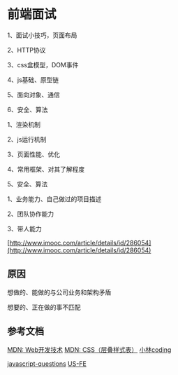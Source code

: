 # 前端面试

1、面试小技巧，页面布局

2、HTTP协议

3、css盒模型，DOM事件

4、js基础、原型链

5、面向对象、通信

6、安全、算法

1、渲染机制

2、js运行机制

3、页面性能、优化

4、常用框架、对其了解程度

5、安全、算法

1、业务能力、自己做过的项目描述

2、团队协作能力

3、带人能力

[http://www.imooc.com/article/details/id/286054](http://www.imooc.com/article/details/id/286054)

## 原因

想做的、能做的与公司业务和架构矛盾

想要的、正在做的事不匹配

## 参考文档

[MDN: Web开发技术](https://developer.mozilla.org/zh-CN/docs/Web)
[MDN: CSS（层叠样式表）](https://developer.mozilla.org/zh-CN/docs/Web/CSS)
[小林coding](https://www.xiaolincoding.com/)

[javascript-questions](https://github.com/lydiahallie/javascript-questions)
[US-FE](https://us-fe.github.io/question/implement-curry.html)